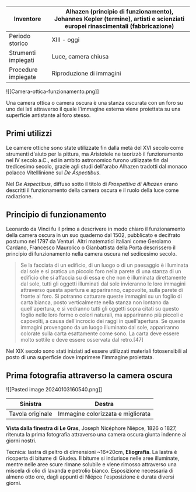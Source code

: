 | Inventore | Alhazen (principio di funzionamento), Johannes Kepler (termine), artisti e scienziati europei rinascimentali (fabbricazione) |
| ---- | ---- |
| Periodo storico | XIII - oggi |
| Strumenti impiegati | Luce, camera chiusa |
| Procedure impiegate | Riproduzione di immagini |

![[Camera-ottica-funzionamento.png]]

Una camera ottica o camera oscura è una stanza oscurata con un foro su uno dei lati attraverso il quale l'immagine esterna viene proiettata su una superficie antistante al foro stesso. 

## Primi utilizzi

Le camere ottiche sono state utilizzate fin dalla metà del XVI secolo come strumenti d'aiuto per la pittura, ma Aristotele ne teorizzò il funzionamento nel IV secolo a.C., ed in ambito astronomico furono utilizzate fin dal tredicesimo secolo, grazie agli studi dell'arabo Alhazen tradotti dal monaco polacco Vitelllinione sul *De Aspectibus*. 

Nel *De Aspectibus*, diffuso sotto il titolo di *Prospettiva di Alhazen* erano descritti il funzionamento della camera oscura e il ruolo della luce come radiazione. 

## Principio di funzionamento

Leonardo da Vinci fu il primo a descrivere in modo chiaro il funzionamento della camera oscura in un suo quaderno dal 1502, pubblicato e decifrato postumo nel 1797 da Venturi. Altri matematici italiani come Gerolamo Cardano, Francesco Maurolico o Gianbattista della Porta descrissero il principio di funzionamento nella camera oscura nel sedicesimo secolo. 

> Se la facciata di un edificio, di un luogo o di un paesaggio è illuminata dal sole e si pratica un piccolo foro nella parete di una stanza di un edificio che si affaccia su di essa e che non è illuminata direttamente dal sole, tutti gli oggetti illuminati dal sole invieranno le loro immagini attraverso questa apertura e appariranno, capovolte, sulla parete di fronte al foro. Si potranno catturare queste immagini su un foglio di carta bianca, posto verticalmente nella stanza non lontano da quell'apertura, e si vedranno tutti gli oggetti sopra citati su questo foglio nelle loro forme o colori naturali, ma appariranno più piccoli e capovolti, a causa dell'incrocio dei raggi in quell'apertura. Se queste immagini provengono da un luogo illuminato dal sole, appariranno colorate sulla carta esattamente come sono. La carta deve essere molto sottile e deve essere osservata dal retro.[47]


Nel XIX secolo sono stati iniziati ad essere utilizzati materiali fotosensibili al posto di una superficie dove imprimere l'immagine proiettata.

## Prima fotografia attraverso la camera oscura

![[Pasted image 20240103160540.png]]


|Sinistra |Destra |
|---|---|
|Tavola originale |Immagine colorizzata e migliorata |

**Vista dalla finestra di Le Gras**, Joseph Nicéphore Niépce, 1826 o 1827, ritenuta la prima fotografia attraverso una camera oscura giunta indenne  ai giorni nostri. 

Tecnica: lastra di peltro di dimensioni ~16\*20cm, **Eliografia**. La lastra è ricoperta di bitume di Giudea. Il bitume si indurisce nelle aree illuminate, mentre nelle aree scure rimane solubile e viene rimosso attraverso una miscela di olio di lavanda e petrolio bianco. Esposizione necessaria di almeno otto ore, dagli appunti di Niépce l'esposizione è durata diversi giorni.